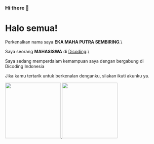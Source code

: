 ### Hi there 👋

# Halo semua! 

Perkenalkan nama saya **EKA MAHA PUTRA SEMBIRING**.\

Saya seorang **MAHASISWA** di [Dicoding](https://www.dicoding.com/).\

Saya sedang memperdalam kemampuan saya dengan bergabung di Dicoding Indonesia



Jika kamu tertarik untuk berkenalan denganku, silakan ikuti akunku ya.

<p align="left">
<a href="https://github.com/MahaTravis">
  <img height="180em" src="https://github-readme-stats-eight-theta.vercel.app/api?username=gilangadhan&show_icons=true&theme=algolia&include_all_commits=true&count_private=true"/>
  <img height="180em" src="https://github-readme-stats-eight-theta.vercel.app/api/top-langs/?username=gilangadhan&layout=compact&langs_count=8&theme=algolia"/>
</a>
</p>
